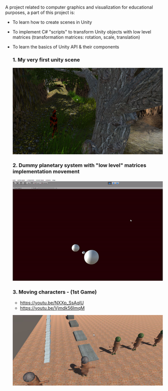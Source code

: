A project related to computer graphics and visualization for educational purposes, a part of this project is:

* To learn how to create scenes in Unity

* To implement C# "scripts" to transform Unity objects with low level matrices (transformation matrices: rotation, scale, translation)

* To learn the basics of Unity API & their components
  
  ### 1. My very first unity scene
  ![First scene created in Unity environment](./firstScene.jpg)

  ### 2. Dummy planetary system with "low level" matrices implementation movement

  ![Planetary system implemented with matrices](./planetarySystemWithMatricesImplementation.gif)


  ### 3. Moving characters - (1st Game)
  * https://youtu.be/NXXp_SsAqlU
  * https://youtu.be/Vjmdk56ImqM

  ![Planetary system implemented with matrices](./moving_first_characters.jpg)
